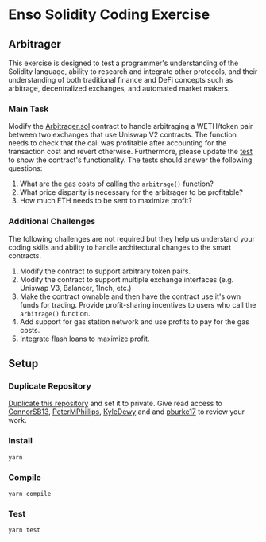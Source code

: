 # Enso Solidity Coding Exercise

## Arbitrager
This exercise is designed to test a programmer's understanding of the Solidity language, ability to research and integrate other protocols, and their understanding of both traditional finance and DeFi concepts such as arbitrage, decentralized exchanges, and automated market makers.

### Main Task
Modify the [Arbitrager.sol](https://github.com/EnsoFinance/solidity-coding-test/blob/main/contracts/Arbitrager.sol) contract to handle arbitraging a WETH/token pair between two exchanges that use Uniswap V2 contracts. The function needs to check that the call was profitable after accounting for the transaction cost and revert otherwise. Furthermore, please update the [test](https://github.com/EnsoFinance/solidity-coding-test/blob/main/test/test.js) to show the contract's functionality. The tests should answer the following questions:
  1. What are the gas costs of calling the `arbitrage()` function?
  2. What price disparity is necessary for the arbitrager to be profitable?
  3. How much ETH needs to be sent to maximize profit?

### Additional Challenges
The following challenges are not required but they help us understand your coding skills and ability to handle architectural changes to the smart contracts.
  1. Modify the contract to support arbitrary token pairs.
  2. Modify the contract to support multiple exchange interfaces (e.g. Uniswap V3, Balancer, 1Inch, etc.)
  3. Make the contract ownable and then have the contract use it's own funds for trading. Provide profit-sharing incentives to users who call the `arbitrage()` function.
  4. Add support for gas station network and use profits to pay for the gas costs.
  5. Integrate flash loans to maximize profit.

## Setup
### Duplicate Repository
[Duplicate this repository](https://docs.github.com/en/repositories/creating-and-managing-repositories/duplicating-a-repository) and set it to private. Give read access to [ConnorSB13](https://github.com/ConnorSB13), [PeterMPhillips](https://github.com/PeterMPhillips), [KyleDewy](https://github.com/kyledewy) and and [pburke17](https://github.com/pburke17) to review your work.

### Install
```
yarn
```

### Compile
```
yarn compile
```

### Test
```
yarn test
```
